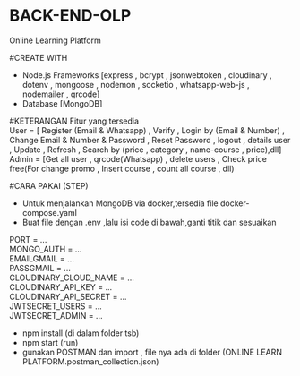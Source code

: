 # BACK-END-OLP
Online Learning Platform

#CREATE WITH <br />
- Node.js Frameworks [express , bcrypt , jsonwebtoken , cloudinary , dotenv , mongoose , nodemon , socketio , whatsapp-web-js , nodemailer , qrcode] <br />
- Database [MongoDB] <br />

#KETERANGAN
Fitur yang tersedia <br />
User = [ Register (Email & Whatsapp) , Verify , Login by (Email & Number) , Change Email & Number & Password , Reset Password , logout , details user , Update , Refresh , Search by (price , category , name-course , price),dll] <br />
Admin = [Get all user , qrcode(Whatsapp) , delete users , Check price free(For change promo , Insert course , count all course , dll) <br />

#CARA PAKAI (STEP)
- Untuk menjalankan MongoDB via docker,tersedia file docker-compose.yaml
- Buat file dengan .env ,lalu isi code di bawah,ganti titik dan sesuaikan

PORT = ... <br />
MONGO_AUTH = ... <br />
EMAILGMAIL = ... <br />
PASSGMAIL = ...  <br />
CLOUDINARY_CLOUD_NAME = ... <br />
CLOUDINARY_API_KEY = ... <br />
CLOUDINARY_API_SECRET = ... <br />
JWTSECRET_USERS = ... <br />
JWTSECRET_ADMIN = ... <br />

- npm install (di dalam folder tsb) 
- npm start (run)
- gunakan POSTMAN dan import , file nya ada di folder (ONLINE LEARN PLATFORM.postman_collection.json)

